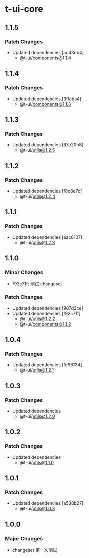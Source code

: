# t-ui-core

## 1.1.5

### Patch Changes

- Updated dependencies [ac43db4]
  - @t-ui/components@1.1.4

## 1.1.4

### Patch Changes

- Updated dependencies [3ffaba4]
  - @t-ui/components@1.1.3

## 1.1.3

### Patch Changes

- Updated dependencies [67e20b8]
  - @t-ui/utils@1.2.5

## 1.1.2

### Patch Changes

- Updated dependencies [f8c8e7c]
  - @t-ui/utils@1.2.4

## 1.1.1

### Patch Changes

- Updated dependencies [eac6107]
  - @t-ui/utils@1.2.3

## 1.1.0

### Minor Changes

- f92c71f: 测试 changeset

### Patch Changes

- Updated dependencies [987d2ce]
- Updated dependencies [f92c71f]
  - @t-ui/utils@1.2.2
  - @t-ui/components@1.1.2

## 1.0.4

### Patch Changes

- Updated dependencies [fd96134]
  - @t-ui/utils@1.2.1

## 1.0.3

### Patch Changes

- Updated dependencies
  - @t-ui/utils@1.2.0

## 1.0.2

### Patch Changes

- Updated dependencies
  - @t-ui/utils@1.1.0

## 1.0.1

### Patch Changes

- Updated dependencies [a538b27]
  - @t-ui/utils@1.0.3

## 1.0.0

### Major Changes

- changeset 第一次测试
